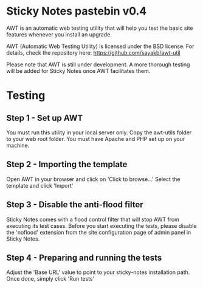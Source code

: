 Sticky Notes pastebin v0.4===========================AWT is an automatic web testing utility that will help you test the basic sitefeatures whenever you install an upgrade.AWT (Automatic Web Testing Utility) is licensed under the BSD license. Fordetails, check the repository here: https://github.com/sayakb/awt-utilPlease note that AWT is still under development. A more thorough testing willbe added for Sticky Notes once AWT facilitates them.Testing========Step 1 - Set up AWT--------------------You must run this utility in your local server only. Copy the awt-utils folderto your web root folder. You must have Apache and PHP set up on your machine.Step 2 - Importing the template--------------------------------Open AWT in your browser and click on 'Click to browse...'Select the template and click 'Import'Step 3 - Disable the anti-flood filter---------------------------------------Sticky Notes comes with a flood control filter that will stop AWT from executingits test cases. Before you start executing the tests, please disable the 'noflood'extension from the site configuration page of admin panel in Sticky Notes.Step 4 - Preparing and running the tests-----------------------------------------Adjust the 'Base URL' value to point to your sticky-notes installation path.Once done, simply click 'Run tests'